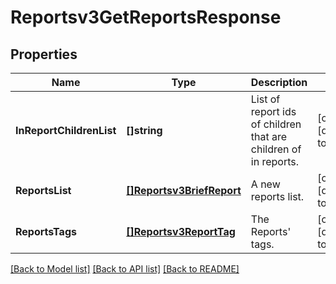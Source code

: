 # Reportsv3GetReportsResponse

## Properties
Name | Type | Description | Notes
------------ | ------------- | ------------- | -------------
**InReportChildrenList** | **[]string** | List of report ids of children that are children of in reports. | [optional] [default to null]
**ReportsList** | [**[]Reportsv3BriefReport**](reportsv3BriefReport.md) | A new reports list. | [optional] [default to null]
**ReportsTags** | [**[]Reportsv3ReportTag**](reportsv3ReportTag.md) | The Reports&#x27; tags. | [optional] [default to null]

[[Back to Model list]](../README.md#documentation-for-models) [[Back to API list]](../README.md#documentation-for-api-endpoints) [[Back to README]](../README.md)

